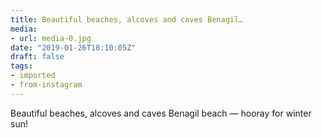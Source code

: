 ```yaml
---
title: Beautiful beaches, alcoves and caves Benagil…
media:
- url: media-0.jpg
date: "2019-01-26T18:10:05Z"
draft: false
tags:
- imported
- from-instagram
---
```

Beautiful beaches, alcoves and caves Benagil beach — hooray for winter sun\!

